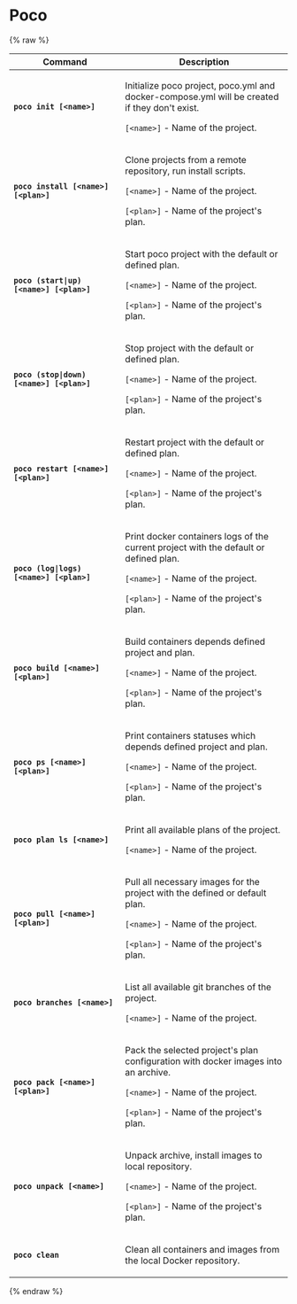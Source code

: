 # Poco
{% raw %}
<div class="table-wrap"> 
  <table>
    <thead>
    <tr>
      <th width="40%"><b>Command</b></th>
      <th width="60%"><b>Description</b></th>
    </tr>
    </thead>
    <tbody>
    <tr>
      <td><b><code>poco init [&lt;name&gt;]</code></b></td>
      <td>
        <p>Initialize poco project, poco.yml and docker-compose.yml will be created if they don't exist.</p>
        <p><code>[&lt;name&gt;]</code> - Name of the project.</p>
      </td>
    </tr>
    <tr>
      <td><b><code>poco install [&lt;name&gt;] [&lt;plan&gt;]</code></b></td>
      <td>
        <p>Clone projects from a remote repository, run install scripts.</p>
        <p><code>[&lt;name&gt;]</code> - Name of the project.</p>
        <p><code>[&lt;plan&gt;]</code> - Name of the project's plan.</p>
      </td>
    </tr>
    <tr>
      <td><b><code>poco (start|up) [&lt;name&gt;] [&lt;plan&gt;]</code></b></td>
      <td>
        <p>Start poco project with the default or defined plan.</p>
        <p><code>[&lt;name&gt;]</code> - Name of the project.</p>
        <p><code>[&lt;plan&gt;]</code> - Name of the project's plan.</p>
      </td>
    </tr>
    <tr>
      <td><b><code>poco (stop|down) [&lt;name&gt;] [&lt;plan&gt;]</code></b></td>
      <td>
        <p>Stop project with the default or defined plan.</p>
        <p><code>[&lt;name&gt;]</code> - Name of the project.</p>
        <p><code>[&lt;plan&gt;]</code> - Name of the project's plan.</p>
      </td>
    </tr>
    <tr>
      <td><b><code>poco restart [&lt;name&gt;] [&lt;plan&gt;]</code></b></td>
      <td>
        <p>Restart project with the default or defined plan.</p>
        <p><code>[&lt;name&gt;]</code> - Name of the project.</p>
        <p><code>[&lt;plan&gt;]</code> - Name of the project's plan.</p>
      </td>
    </tr>
    <tr>
      <td><b><code>poco (log|logs) [&lt;name&gt;] [&lt;plan&gt;]</code></b></td>
      <td>
        <p>Print docker containers logs of the current project with the default or defined plan.</p>
        <p><code>[&lt;name&gt;]</code> - Name of the project.</p>
        <p><code>[&lt;plan&gt;]</code> - Name of the project's plan.</p>
      </td>
    </tr>
    <tr>
      <td><b><code>poco build [&lt;name&gt;] [&lt;plan&gt;]</code></b></td>
      <td>
        <p>Build containers depends defined project and plan.</p>
        <p><code>[&lt;name&gt;]</code> - Name of the project.</p>
        <p><code>[&lt;plan&gt;]</code> - Name of the project's plan.</p>
      </td>
    </tr>
    <tr>
      <td><b><code>poco ps [&lt;name&gt;] [&lt;plan&gt;]</code></b></td>
      <td>
        <p>Print containers statuses which depends defined project and plan.</p>
        <p><code>[&lt;name&gt;]</code> - Name of the project.</p>
        <p><code>[&lt;plan&gt;]</code> - Name of the project's plan.</p>
      </td>
    </tr>
    <tr>
      <td><b><code>poco plan ls [&lt;name&gt;]</code></b></td>
      <td>
        <p>Print all available plans of the project.</p>
        <p><code>[&lt;name&gt;]</code> - Name of the project.</p>
      </td>
    </tr>
    <tr>
      <td><b><code>poco pull [&lt;name&gt;] [&lt;plan&gt;]</code></b></td>
      <td>
        <p>Pull all necessary images for the project with the defined or default plan.</p>
        <p><code>[&lt;name&gt;]</code> - Name of the project.</p>
        <p><code>[&lt;plan&gt;]</code> - Name of the project's plan.</p>
      </td>
    </tr>
    <tr>
      <td><b><code>poco branches [&lt;name&gt;]</code></b></td>
      <td>
        <p>List all available git branches of the project.</p>
        <p><code>[&lt;name&gt;]</code> - Name of the project.</p>
      </td>
    </tr>
    <tr>
      <td><b><code>poco pack [&lt;name&gt;] [&lt;plan&gt;]</code></b></td>
      <td>
        <p>Pack the selected project's plan configuration with docker images into an archive.</p>
        <p><code>[&lt;name&gt;]</code> - Name of the project.</p>
        <p><code>[&lt;plan&gt;]</code> - Name of the project's plan.</p>
      </td>
    </tr>
    <tr>
      <td><b><code>poco unpack [&lt;name&gt;]</code></b></td>
      <td>
        <p>Unpack archive, install images to local repository.</p>
        <p><code>[&lt;name&gt;]</code> - Name of the project.</p>
        <p><code>[&lt;plan&gt;]</code> - Name of the project's plan.</p>
      </td>
    </tr>
    <tr>
      <td><b><code>poco clean</code></b></td>
      <td><p>Clean all containers and images from the local Docker repository.</p></td>
    </tr>
    </tbody>
  </table>
</div>
{% endraw %}
